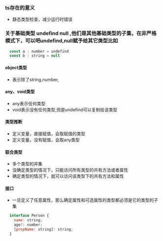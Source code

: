 ### ts存在的意义
+ 静态类型检查，减少运行时错误
### 关于基础类型 undefind null ,他们是其他基础类型的子集，在非严格模式下，可以吧undefind,null赋予给其它类型比如
```js
  const a : number = undefind
  const b : string = null
```
#### object类型
  + 表示除了string,number,
#### any、void类型
  + any表示任何类型
  + void表示没有任何类型,但是undefind可以复制给该类型
#### 类型推断
  + 定义变量，直接赋值，会取赋值的类型
  + 定义变量，没有赋值，会取any类型
#### 联合类型
  + 多个类型的并集
  + 没确定类型的情况下，只能访问所有类型的共有方法或者属性
  + 确定类型的情况下，就可以访问该类型下的共有方法和属性
#### 接口
  + 一旦定义了任意属性，那么确定属性和可选属性的类型都必须是它的类型的子集
```js
  interface Person {
    name: string;
    age?: number;
    [propName: string]: string;
  }
```
